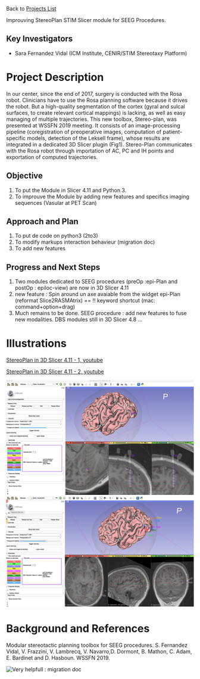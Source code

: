 Back to [Projects List](../../README.md#ProjectsList)

Improuving StereoPlan STIM Slicer module for SEEG Procedures. 

## Key Investigators

- Sara Fernandez Vidal (ICM Institute, CENIR/STIM Stereotaxy Platform)

# Project Description

In our center, since the end of 2017, surgery is conducted with the Rosa robot. Clinicians have to use the Rosa planning software because it drives the robot. But a high-quality segmentation of the cortex (gyral and sulcal surfaces, to create relevant cortical mappings) is lacking, as well as easy managing of multiple trajectories. This new toolbox, Stereo-plan, was presented at WSSFN 2019 meeting. It consists of an image-processing pipeline (coregistration of preoperative images, computation of patient-specific models, detection of the Leksell frame), whose results are integrated in a dedicated 3D Slicer plugin (Fig1). Stereo-Plan communicates with the Rosa robot through importation of AC, PC and IH points and exportation of computed trajectories.

## Objective

<!-- Describe here WHAT you would like to achieve (what you will have as end result). -->

1. To put the Module in Slicer 4.11 and Python 3.
2. To improuve the Module by adding new features and specifics imaging sequences (Vasular at PET Scan)

## Approach and Plan

<!-- Describe here HOW you would like to achieve the objectives stated above. -->

1. To put de code on python3 (2to3)
2. To modify markups interaction behavieur (migration doc)
1. To add new features 

## Progress and Next Steps

<!-- Update this section as you make progress, describing of what you have ACTUALLY DONE. If there are specific steps that you could not complete then you can describe them here, too. -->

1. Two modules dedicated to SEEG procedures (preOp :epi-Plan and postOp : epiloc-view) are now in 3D Slicer 4.11
2. new feature : Spin around un axe avaiable from the widget epi-Plan (reformat Slice2RASMAtrix) == !! keyword shortcut (mac: command+option+drag)
3. Much remains to be done.  SEEG procedure : add new features to fuse new modalities. DBS modules still in 3D Slicer 4.8 ...

# Illustrations
[StereoPlan in 3D Slicer 4.11 - 1, youtube](https://youtu.be/wsMNNrVeMs8)

[StereoPlan in 3D Slicer 4.11 - 2, youtube](https://youtu.be/ybS1HfrOWRE)

![EpiLoc-View in 3D Slicer 4.11 - 1](epiloc-View-1.png)
![EpiLoc-View in 3D Slicer 4.11 - 2](epiloc-View-2.png)
<!-- Add pictures and links to videos that demonstrate what has been accomplished.
![Description of picture](Example2.jpg)
![Some more images](Example2.jpg)
-->

# Background and References

Modular stereotactic planning toolbox for SEEG procedures.
S. Fernandez Vidal, V. Frazzini, V. Lambrecq, V. Navarro,D. Dormont, B. Mathon, C. Adam,
E. Bardinet and  D. Hasboun. WSSFN 2019.


![Very  helpfull : migration doc](https://www.slicer.org/wiki/Documentation/Nightly/Developers/Tutorials/MigrationGuide/Slicer#Markups)


